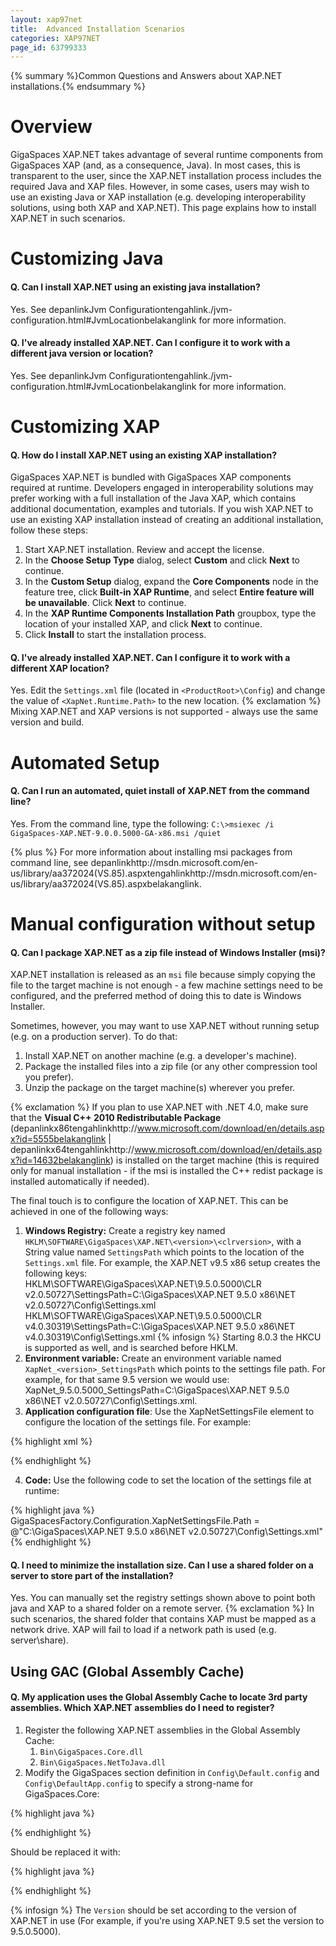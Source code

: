 ```yaml
---
layout: xap97net
title:  Advanced Installation Scenarios
categories: XAP97NET
page_id: 63799333
---
```



{% summary %}Common Questions and Answers about XAP.NET installations.{% endsummary %}


# Overview

GigaSpaces XAP.NET takes advantage of several runtime components from GigaSpaces XAP (and, as a consequence, Java). In most cases, this is transparent to the user, since the XAP.NET installation process includes the required Java and XAP files. However, in some cases, users may wish to use an existing Java or XAP installation (e.g. developing interoperability solutions, using both XAP and XAP.NET). This page explains how to install XAP.NET in such scenarios.

# Customizing Java

#### Q. Can I install XAP.NET using an existing java installation?

Yes. See depanlinkJvm Configurationtengahlink./jvm-configuration.html#JvmLocationbelakanglink for more information.

#### Q. I've already installed XAP.NET. Can I configure it to work with a different java version or location?

Yes. See depanlinkJvm Configurationtengahlink./jvm-configuration.html#JvmLocationbelakanglink for more information.

# Customizing XAP

#### Q. How do I install XAP.NET using an existing XAP installation?

GigaSpaces XAP.NET is bundled with GigaSpaces XAP components required at runtime. Developers engaged in interoperability solutions may prefer working with a full installation of the Java XAP, which contains additional documentation, examples and tutorials.
If you wish XAP.NET to use an existing XAP installation instead of creating an additional installation, follow these steps:

1. Start XAP.NET installation. Review and accept the license.
2. In the **Choose Setup Type** dialog, select **Custom** and click **Next** to continue.
3. In the **Custom Setup** dialog, expand the **Core Components** node in the feature tree, click **Built-in XAP Runtime**, and select **Entire feature will be unavailable**. Click **Next** to continue.
4. In the **XAP Runtime Components Installation Path** groupbox, type the location of your installed XAP, and click **Next** to continue.
5. Click **Install** to start the installation process.

#### Q. I've already installed XAP.NET. Can I configure it to work with a different XAP location?

Yes. Edit the `Settings.xml` file (located in `<ProductRoot>\Config`) and change the value of `<XapNet.Runtime.Path>` to the new location.
{% exclamation %} Mixing XAP.NET and XAP versions is not supported - always use the same version and build.

# Automated Setup

#### Q. Can I run an automated, quiet install of XAP.NET from the command line?

Yes. From the command line, type the following:
`C:\>msiexec /i GigaSpaces-XAP.NET-9.0.0.5000-GA-x86.msi /quiet`

{% plus %} For more information about installing msi packages from command line, see depanlinkhttp://msdn.microsoft.com/en-us/library/aa372024(VS.85).aspxtengahlinkhttp://msdn.microsoft.com/en-us/library/aa372024(VS.85).aspxbelakanglink.

# Manual configuration without setup

#### Q. Can I package XAP.NET as a zip file instead of Windows Installer (msi)?

XAP.NET installation is released as an `msi` file because simply copying the file to the target machine is not enough - a few machine settings need to be configured, and the preferred method of doing this to date is Windows Installer.

Sometimes, however, you may want to use XAP.NET without running setup (e.g. on a production server).
To do that:
1. Install XAP.NET on another machine (e.g. a developer's machine).
2. Package the installed files into a zip file (or any other compression tool you prefer).
3. Unzip the package on the target machine(s) wherever you prefer.

{% exclamation %} If you plan to use XAP.NET with .NET 4.0, make sure that the **Visual C++ 2010 Redistributable Package** (depanlinkx86tengahlinkhttp://www.microsoft.com/download/en/details.aspx?id=5555belakanglink | depanlinkx64tengahlinkhttp://www.microsoft.com/download/en/details.aspx?id=14632belakanglink) is installed on the target machine (this is required only for manual installation - if the msi is installed the C++ redist package is installed automatically if needed).

The final touch is to configure the location of XAP.NET. This can be achieved in one of the following ways:
1. **Windows Registry:** Create a registry key named `HKLM\SOFTWARE\GigaSpaces\XAP.NET\<version>\<clrversion>`, with a String value named `SettingsPath` which points to the location of the `Settings.xml` file. For example, the XAP.NET v9.5 x86 setup creates the following keys:
HKLM\SOFTWARE\GigaSpaces\XAP.NET\9.5.0.5000\CLR v2.0.50727\SettingsPath=C:\GigaSpaces\XAP.NET 9.5.0 x86\NET v2.0.50727\Config\Settings.xml
HKLM\SOFTWARE\GigaSpaces\XAP.NET\9.5.0.5000\CLR v4.0.30319\SettingsPath=C:\GigaSpaces\XAP.NET 9.5.0 x86\NET v4.0.30319\Config\Settings.xml
{% infosign %} Starting 8.0.3 the HKCU is supported as well, and is searched before HKLM.
2. **Environment variable:** Create an environment variable named `XapNet_<version>_SettingsPath` which points to the settings file path. For example, for that same 9.5 version we would use:
XapNet_9.5.0.5000_SettingsPath=C:\GigaSpaces\XAP.NET 9.5.0 x86\NET v2.0.50727\Config\Settings.xml.
3. **Application configuration file**: Use the XapNetSettingsFile element to configure the location of the settings file. For example:

{% highlight xml %}
<configuration>
    <configSections>
        <section name="GigaSpaces" type="GigaSpaces.Core.Configuration.GigaSpacesCoreConfiguration, GigaSpaces.Core"/>
    </configSections>
    <GigaSpaces>
        <XapNetSettingsFile Path="C:\GigaSpaces\XAP.NET 9.5.0 x86\NET v2.0.50727\Config\Settings.xml"/>
    </GigaSpaces>
</configuration>
{% endhighlight %}

4. **Code:** Use the following code to set the location of the settings file at runtime:

{% highlight java %}
    GigaSpacesFactory.Configuration.XapNetSettingsFile.Path = @"C:\GigaSpaces\XAP.NET 9.5.0 x86\NET v2.0.50727\Config\Settings.xml"
{% endhighlight %}


#### Q. I need to minimize the installation size. Can I use a shared folder on a server to store part of the installation?

Yes. You can manually set the registry settings shown above to point both java and XAP to a shared folder on a remote server.
{% exclamation %} In such scenarios, the shared folder that contains XAP must be mapped as a network drive. XAP will fail to load if a network path is used (e.g. server\share).

# Using GAC (Global Assembly Cache)

#### Q. My application uses the Global Assembly Cache to locate 3rd party assemblies. Which XAP.NET assemblies do I need to register?

1. Register the following XAP.NET assemblies in the Global Assembly Cache:
    1. `Bin\GigaSpaces.Core.dll`
    2. `Bin\GigaSpaces.NetToJava.dll`
2. Modify the GigaSpaces section definition in `Config\Default.config` and `Config\DefaultApp.config` to specify a strong-name for GigaSpaces.Core:

{% highlight java %}
<section name="GigaSpaces" type="GigaSpaces.Core.Configuration.GigaSpacesCoreConfiguration, GigaSpaces.Core"/>
{% endhighlight %}

Should be replaced it with:

{% highlight java %}
<section name="GigaSpaces" type="GigaSpaces.Core.Configuration.GigaSpacesCoreConfiguration, GigaSpaces.Core, Version=9.5.0.5000, Culture=neutral, PublicKeyToken=94297b57ee0e4ad5"/>
{% endhighlight %}

{% infosign %} The `Version` should be set according to the version of XAP.NET in use (For example, if you're using XAP.NET 9.5 set the version to 9.5.0.5000).
